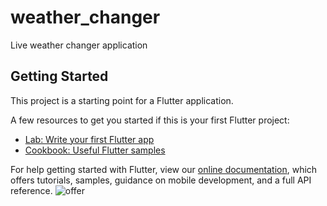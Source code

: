 # weather_changer

Live weather changer application

## Getting Started

This project is a starting point for a Flutter application.

A few resources to get you started if this is your first Flutter project:

- [Lab: Write your first Flutter app](https://flutter.dev/docs/get-started/codelab)
- [Cookbook: Useful Flutter samples](https://flutter.dev/docs/cookbook)

For help getting started with Flutter, view our
[online documentation](https://flutter.dev/docs), which offers tutorials,
samples, guidance on mobile development, and a full API reference.
![offer](https://user-images.githubusercontent.com/64535644/133735761-9bb6a558-50f8-4f24-9f02-f97a7e216261.png)
